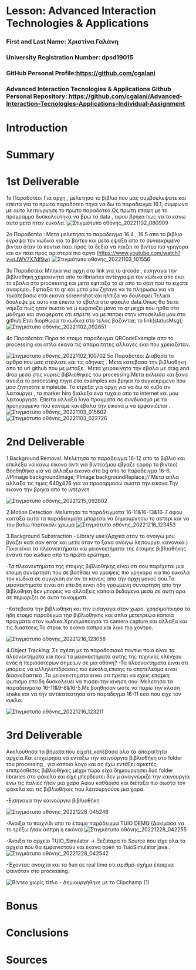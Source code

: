 # Lesson: Advanced Interaction Technologies & Applications

### First and Last Name: Χριστίνα Γαλάνη
### University Registration Number: dpsd19015
### GitHub Personal Profile:https://github.com/cgalani
### Advanced Interaction Tecnologies & Applications Github Personal Repository: https://github.com/cgalani/Advanced-Interaction-Tecnologies-Applications-Individual-Assignment

# Introduction

# Summary


# 1st Deliverable
1ο Παραδοτέο:  Για αρχη , μελετησα το βιβλιο που μας συμβουλεψατε και επειτα για το πρωτο παραδοτεο πηγα να δω το παραδειγμα 16.1, συμφωνα με αυτο λειτουργησε το πρωτο παραδοτεο.Ως πρωτη επαφη με το προγραμμα δυσκολευτηκα να βρω τα data , αφου βρηκα πως να το κανω αυτο μετα ηταν ευκολα.
![Στιγμιότυπο οθόνης_20221102_080909](https://user-images.githubusercontent.com/101428984/199628619-68b46bb1-850b-4a2b-9929-c0d5eca48dab.png)

2o Παραδοτέο :
Μετα μελετησα το παραδειγμα 16.4 , 16.5 απο το βιβλιο εγραψα τον κωδικα για το βιντεο και μετα εψαξα απο το συγκεκριμενο βιντεο όταν το ποντικι παει προς τα δεξια να παιζει το βιντεο πιο γρηγορα και αν παει προς αριστερα πιο αργα (https://www.youtube.com/watch?v=nJWV7X7df9w)
![Στιγμιότυπο οθόνης_20221103_101556](https://user-images.githubusercontent.com/101428984/199825251-6ca3d3f1-a567-4f6e-9701-1adc52e862f3.png)


3ο Παραδοτέο:
Μπήκα για αρχη στο link για το qrcode , εισηγαγα την βιβλιοθηκη χειροκινητα απο το libriaries αντεγραψα τον κωδικα απο εκει το εβαλα στο processing και μετα εφτιαξα το qr απο το σαιτ που το ειχατε αναφερει. Εφτιαξα το qr και μετα μου ζηταγε να το πληρωσω για να τοκατεβασω ετσι εκανα screenshot και ηλπιζα να δουλεψει.Τελικα δουλεψε με αυτο και επειτα το εβαλα στο φακελο data.Οπως θα δειτε νομιζα πως  ηταν σωστο να μ εμφανιζει μονο το qr μεχρι που ηρθα στο μαθημα και αναφερατε οτι επρεπε να με πεταει στην ιστοσελιδα μου στο github.Ετσι διορθωσα το κωδικα στο τελος βαζοντας το link(statusMsg);
![Στιγμιότυπο οθόνης_20221102_092651](https://user-images.githubusercontent.com/101428984/199628623-b0f90a6d-7ff3-4e87-8d43-e2e81633d17a.png)

4ο Παραδοτέο:
Πηρα το ετοιμο παραδειγμα QRCodeExample απο το processing και απλα εκανα τις απαραιτητες αλλαγες εκει που χρειαζοταν.


![Στιγμιότυπο οθόνης_20221102_100702](https://user-images.githubusercontent.com/101428984/199628624-1fb82ce7-2b27-420f-aa26-c0fc09b99c10.png)
5ο Παραδοτεο:
Διαβασα το αρθρο που μας στειλατε και τις οδηγιες . Μετα κατεβασα την βιβλιοθηκη απο το url github που με μεταξε . Μετα χειροκινητα την εβαλα με drag and drop μεσα στις κυριες βιβλιοθηκες του processing.Μετα εκλεισα και ξανα ανοιξα το processing  πηγα στα examples και βρηκα το συγκεκριμενο που μασ ζητησατε simpleLite. Το ετρεξα για αρχη για να δω το κυβο αν λειτουργει , το marker hiro διαλεξα ενα τυχαιο απο το internet και μου λειτουργησε. Επειτα αλλαξα λιγα πραγματα σε συνδυασμο με τα προηγουμενα που καναμε και εβαλα την εικονα μ να εμφανιζεται .
![Στιγμιότυπο οθόνης_20221103_015602](https://user-images.githubusercontent.com/101428984/199628611-ef2fb32c-f618-4963-a067-49cdff1045a6.png)
![Στιγμιότυπο οθόνης_20221103_022726](https://user-images.githubusercontent.com/101428984/199828485-a2909633-072c-4062-b990-b4f587920a4e.png)




# 2nd Deliverable
1.Background Removal:
Μελέτησα το παραδειγμα 16-12 απο το βιβλιο και επελεξα να κανω εικονα αντι για βιντεο(μου εβγαζε ερρορ το βιντεο)
Βοηθηθηκα για να αλλαξω εικονα στο bg απο το παραδειγμα 16-6.
//PImage backgroundImage;
PImage backgroundReplace;//
Μετα απλα αλλαξα τις τιμες 640χ426 για να  προσαρμοσω σωστα την εικονα.Την εικονα την βρηκα απο το ιντερνετ


![Στιγμιότυπο οθόνης_20221215_092802](https://user-images.githubusercontent.com/101428984/207982020-7bf4eb13-42e2-4d32-91d5-b2837c66ec7f.png)


2.Motion Detection:
Μελετησα τα παραδειγματα 16-11&16-13&16-7 αφου κοιταξα αυτα τα παραδειγματα μπορεσα να δημιουργησω το αστερι και να του βαλω πορτοκαλι χρωμα
![Στιγμιότυπο οθόνης_20221216_123453](https://user-images.githubusercontent.com/101428984/207982716-c359acd0-6907-43ec-bdac-140e35dc0737.png)


3.Background Substraction - Library use:(Αρχικά οταν το ανοιγω μου βγαζει κατι σαν error και μετα οταν το ξανα ανοιγω λειτουργει κανονικά.)
Ποια είναι τα πλεονεκτήματα και μειονεκτήματα της έτοιμης βιβλιοθήκης έναντι του κώδικα από το πρώτο ερώτημα;

-Τα πλεονεκτήματα της έτοιμης βιβλιοθήκης είναι οτι σου παρέχεται μια ετοιμη συνάρτηση που σε βοηθαει να γραψεις πιο γρηγορα κια πιο ευκολα τον κωδικα σε συγκριση αν αν το κανεις απο την αρχη μονος σου.Τα μειονεκτηματα ειναι οτι επειδη ειναι ηδη γραμμενη συναρτηση απο την βιβλοθηκη δεν μπορεις να αλλαξεις καποια δεδομενα μεσα σε αυτη αρα σε περιοριζει σε αυτο το κομματι.

-Κατεβασα την βιβλιοθηκη και την εισαγαγα στον χωρο, χρησιμοποιησα το ηδη ετοιμο παραδεγμα τησ βιβλιοθηκης και απλα μετετρεψα καποια πραγματα στον κωδικα.Χρησιμοποιησα το camera capture και αλλαξα και τις διαστσεις.Το στροκ το εκανα ασπρο και λιγο πιο χοντρο.

![Στιγμιότυπο οθόνης_20221216_123058](https://user-images.githubusercontent.com/101428984/207982547-9d4f380f-1e98-4d38-b655-787cf0e8fa9c.png)

4.Object Tracking:
Σε σχέση με το παραδοσιακό ποντίκι ποια είναι τα πλεονεκτήματα και ποια τα μειονεκτήματα αυτής της τεχνικής ελέγχου ενός ή περισσότερων σημείων σε μια οθόνη?
-Τα πλεονεκτηματα ειναι οτι μπορεις να αλληλεπιδρασεις πιο ευκολα,επισης το αποτελεσμα ειναι διασκεδαστικο .Τα μειονεκτηματα ειναι οτι πρεπει να εχεις επαρκη φωτισμο επειδη δυσκολευει να πιασει την κινηση σου.
Μελετησα τα παραδειγματα 16-11&9-8&16-5.Με βοηθησαν ωστε να παρω την κλαση snake και να την αντικατεστησα στο παραδεγμα 16-11 εκει που ειχε τον κυκλο.



![Στιγμιότυπο οθόνης_20221216_123211](https://user-images.githubusercontent.com/101428984/207982773-450d79c6-0a82-4852-b48e-833441aa1364.png)


# 3rd Deliverable 

Ακολούθησα τα βήματα που είχατε,κατέβασα ολα τα απαραίτητα αρχεία.Και επιχείρησα να εντάξω την καινούργια βιβλιοθήκη στο folder του processing , για καποιο λογο και ας έχω εντάξει αρκετές επιπρόσθετες βιβλιοθήκες μέχρι τώρα είχα δημιουργησει δυο folder libraries στο φάκελο και είχε μπερδευτει δεν μ αναγνώριζε την καινουργία ενω τις παλίες ήταν μια χαρα.Αφου καθάρισα και διέταξα πιο σωστα τον φάκελο και τις βιβλιοθήκες που λειτουργούσε μια χαρα.

-Εισήγαγα την καινούργια βιβλιοθήκη

![Στιγμιότυπο οθόνης_20221228_045246](https://user-images.githubusercontent.com/101428984/209831450-4b8794f3-6c93-418a-8afb-9cf53970108e.png)

-Άνοιξα το παιχνίδι απο το έτοιμο παράδειγμα TUIO DEMO (Δοκίμασα να το τρέξω ήταν άσπρη η εικόνα)
![Στιγμιότυπο οθόνης_20221228_042255](https://user-images.githubusercontent.com/101428984/209831511-5380a970-4ef3-49b8-a5b8-7ca6425fd674.png)

-Άνοιξα το αρχείο TUIO_Simulator -> Ξεζίπαρα το Source που είχε ολα τα αρχεία που θα εμφανιστούν και έκανα open το TuioSimulator java . 
![Στιγμιότυπο οθόνης_20221228_042542](https://user-images.githubusercontent.com/101428984/209831546-9fe4f588-a14b-4467-b624-1b2f883a6c18.png)

-Έχοντας ανοιχτα και τα  δυο σε real time οτι αριθμό-σχήμα  έπαιρνα φαινόταν στο processing.

![Βίντεο χωρίς τίτλο - Δημιουργήθηκε με το Clipchamp (1)](https://user-images.githubusercontent.com/101428984/209833283-35cf1207-2499-4cd3-8c22-ec99e468e903.gif)








# Bonus 


# Conclusions


# Sources
